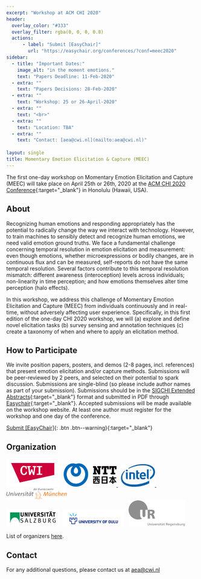 ```yaml
---
excerpt: "Workshop at ACM CHI 2020"
header:
  overlay_color: "#333"
  overlay_filter: rgba(0, 0, 0, 0.8)
  actions:
      - label: "Submit [EasyChair]"
        url: "https://easychair.org/conferences/?conf=meec2020"
sidebar:
  - title: "Important Dates:"
    image_alt: "in the moment emotions."
    text: "Papers Deadline: 11-Feb-2020"
  - extra: ""
    text: "Papers Decisions: 28-Feb-2020"
  - extra: ""
    text: "Workshop: 25 or 26-April-2020"
  - extra: ""
    text: "<br>"
  - extra: ""
    text: "Location: TBA"
  - extra: ""
    text: "Contact: [aea@cwi.nl](mailto:aea@cwi.nl)"

layout: single
title: Momentary Emotion Elicitation & Capture (MEEC)
---
```



The first one-day workshop on Momentary Emotion Elicitation and Capture (MEEC) will take place on April 25th or 26th, 2020 at the [ACM CHI 2020 Conference](https://chi2020.acm.org/){:target="\_blank"} in Honolulu (Hawaii, USA).


## About

Recognizing human emotions and responding appropriately has the potential to radically change the way we interact with technology. However, to train machines to sensibly detect and recognize human emotions, we need valid emotion ground truths. We face a fundamental challenge concerning temporal resolution in emotion elicitation and measurement: even though emotions, whether microexpressions or bodily changes, are in continuous flux and can be measured, self-reports do not have the same temporal resolution. Several factors contribute to this temporal resolution mismatch: different awareness (interoception) levels across individuals; non-linearity in time perception; and how emotions themselves alter time perception (halo effects).

In this workshop, we address this challenge of Momentary Emotion Elicitation and Capture (MEEC) from individuals continuously and in real-time, without adversely affecting user experience. Specifically, in this first edition of the one-day CHI 2020 workshop, we will (a) explore and define novel elicitation tasks (b) survey sensing and annotation techniques (c) create a taxonomy of when and where to apply an elicitation method.


## How to Participate

We invite position papers, posters, and demos (2-8 pages, incl. references) that present emotion elicitation and/or capture methods. Submissions will be peer-reviewed by 2 peers, and selected on their potential to spark discussion. Submissions are single-blind (so please include author names as part of your submission). Submissions should be in the [SIGCHI Extended Abstracts](https://chi2020.acm.org/authors/chi-proceedings-format/){:target="\_blank"} format and submitted in PDF through [Easychair](https://easychair.org/conferences/?conf=meec2020){:target="\_blank"}. Accepted submissions will be made available on the workshop website. At least one author must register for the workshop and one day of the conference.

[Submit [EasyChair]](https://easychair.org/conferences/?conf=meec2020){: .btn .btn--warning}{:target="\_blank"}

## Organization

<a href="https://www.dis.cwi.nl/"><img src="./assets/imgs/logos/cwi.png" width="140"></a> &nbsp;
<a href="http://www.kecl.ntt.co.jp/english/index.html"><img src="./assets/imgs/logos/ntt_.jpeg" width="140"> </a> &nbsp;
<a href="https://www.intel.com/content/www/us/en/research/overview.html"><img src="./assets/imgs/logos/intel.png" width="90"> </a> &nbsp;
<a href="https://www.unibw.de/home-en"><img src="./assets/imgs/logos/bum.png" width="160"></a> &nbsp; <br>
<a href="https://www.uni-salzburg.at/index.php?id=52&L=1"><img src="./assets/imgs/logos/salzburg.png" width="140"></a> &nbsp;
<a href="https://www.oulu.fi/university/"><img src="./assets/imgs/logos/oulu.png" width="160"></a> &nbsp;
<a href="https://www.uni-regensburg.de/"><img src="./assets/imgs/logos/regensburg.png" width="150"></a> &nbsp;

List of organizers [here](committee).

## Contact

For any additional questions, please contact us at [aea@cwi.nl](mailto:aea@cwi.nl)
